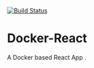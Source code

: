 [![Build Status](https://travis-ci.org/EddyMM/docker-react.svg?branch=master)](https://travis-ci.org/EddyMM/docker-react)

# Docker-React

A Docker based React App .